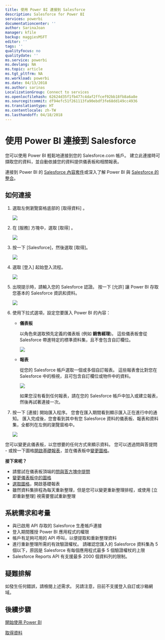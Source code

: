 ```yaml
---
title: 使用 Power BI 連接到 Salesforce
description: Salesforce for Power BI
services: powerbi
documentationcenter: ''
author: SarinaJoan
manager: kfile
backup: maggiesMSFT
editor: ''
tags: ''
qualityfocus: no
qualitydate: ''
ms.service: powerbi
ms.devlang: NA
ms.topic: article
ms.tgt_pltfrm: NA
ms.workload: powerbi
ms.date: 04/13/2018
ms.author: sarinas
LocalizationGroup: Connect to services
ms.openlocfilehash: 62624d35f1fb477c4daf2ffcef92bb18fb8a6a8e
ms.sourcegitcommit: df94efc51f261113fa90ebdf3fe68dd149cc4936
ms.translationtype: HT
ms.contentlocale: zh-TW
ms.lasthandoff: 04/18/2018
---
```

# <a name="connect-to-salesforce-with-power-bi"></a>使用 Power BI 連接到 Salesforce
您可以使用 Power BI 輕鬆地連接到您的 Salesforce.com 帳戶。 建立此連接時可擷取您的資料，並自動依據您的資料提供儀表板和相關報表。

連接到 Power BI 的 [Salesforce 內容套件](https://app.powerbi.com/getdata/services/salesforce)或深入了解 Power BI 與 [Salesforce 的整合](https://powerbi.microsoft.com/integrations/salesforce)。

## <a name="how-to-connect"></a>如何連接
1. 選取左側瀏覽窗格底部的 [取得資料]  。
   
   ![](media/service-connect-to-salesforce/pbi_getdata.png) 
2. 在 [服務]  方塊中，選取 [取得] 。
   
   ![](media/service-connect-to-salesforce/pbi_getservices.png) 
3. 按一下 [Salesforce]，然後選取 [取得]。  
   
   ![](media/service-connect-to-salesforce/salesforce.png)
4. 選取 [登入] 起始登入流程。
   
    ![](media/service-connect-to-salesforce/dialog.png)
5. 出現提示時，請輸入您的 Salesforce 認證。 按一下 [允許]  讓 Power BI 存取您基本的 Salesforce 資訊和資料。
   
   ![](media/service-connect-to-salesforce/sf_authorize.png)
6. 使用下拉式選項，設定您要匯入 Power BI 的內容：
   
   * **儀表板**
     
     以角色來選取預先定義的儀表板 (例如 **銷售經理**)。 這些儀表板會從 Salesforce 帶進特定的標準資料集，且不會包含自訂欄位。
     
     ![](media/service-connect-to-salesforce/pbi_salesforcechooserole.png)
   * **報表**
     
     從您的 Salesforce 帳戶選取一個或多個自訂報表。 這些報表會比對您在 Salesforce 中的檢視，且可包含自訂欄位或物件中的資料。
     
     ![](media/service-connect-to-salesforce/pbi_salesforcereports.png)
     
     如果您沒有看到任何報表，請在您的 Salesforce 帳戶中加入或建立報表，然後再試著連接一次。
7. 按一下 [連接]  開始匯入程序。 您會在匯入期間看到顯示匯入正在進行中的通知。 匯入完成後，您會看到其中有您 Salesforce 資料的儀表板、報表和資料集，全都列在左側的瀏覽窗格中。
   
   ![](media/service-connect-to-salesforce/pbi_getdatasalesforcedash.png)

您可以變更此儀表板，以您想要的任何方式來顯示資料。 您可以透過問與答提問 - 或按一下圖格[開啟基礎報表](service-dashboard-tiles.md)，並在儀表板中[變更圖格](service-dashboard-edit-tile.md)。

**接下來呢？**

* 請嘗試在儀表板頂端的[問與答方塊中提問](power-bi-q-and-a.md)
* [變更儀表板中的圖格](service-dashboard-edit-tile.md)
* [選取圖格](service-dashboard-tiles.md)，開啟基礎報表
* 雖然資料集排程為每天重新整理，但是您可以變更重新整理排程，或使用 [立即重新整理] 視需要嘗試重新整理

## <a name="system-requirements-and-considerations"></a>系統需求和考量
- 與已啟用 API 存取的 Salesforce 生產帳戶連接
- 登入期間獲授 Power BI 應用程式的權限
- 帳戶有足夠可用的 API 呼叫，以便提取和重新整理資料
- 進行重新整理所需的有效驗證權杖。 請確認您匯入的 Salesforce 資料集為 5 個以下，原因是 Salesforce 有每個應用程式最多 5 個驗證權杖的上限
- Salesforce Reports API 有支援最多 2000 個資料列的限制。


## <a name="troubleshooting"></a>疑難排解
如發生任何錯誤，請檢閱上述需求。 另請注意，目前不支援登入自訂或沙箱網域。

## <a name="next-steps"></a>後續步驟
[開始使用 Power BI](service-get-started.md)

[取得資料](service-get-data.md)

